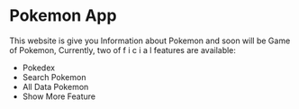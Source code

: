 # Pokemon App

This website is give you Information about Pokemon and soon will be Game of Pokemon,
Currently, two of f i c i a l features are available:

- Pokedex
- Search Pokemon
- All Data Pokemon
- Show More Feature
